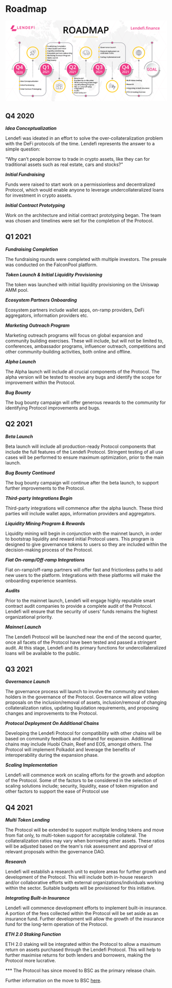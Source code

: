 # Roadmap

![](.gitbook/assets/roadmap-01-1-.jpg)

## **Q4 2020**

_**Idea Conceptualization**_

Lendefi was ideated in an effort to solve the over-collateralization problem with the DeFi protocols of the time. Lendefi represents the answer to a simple question: 

“Why can’t people borrow to trade in crypto assets, like they can for traditional assets such as real estate, cars and stocks?”

_**Initial Fundraising**_

Funds were raised to start work on a permissionless and decentralized Protocol, which would enable anyone to leverage undercollateralized loans for investment in crypto assets.

_**Initial Contract Prototyping**_

Work on the architecture and initial contract prototyping began. The team was chosen and timelines were set for the completion of the Protocol.

## **Q1 2021** <a id="91f5"></a>

_**Fundraising Completion**_

The fundraising rounds were completed with multiple investors. The presale was conducted on the FalconPool platform.

_**Token Launch & Initial Liquidity Provisioning**_

The token was launched with initial liquidity provisioning on the Uniswap AMM pool.

_**Ecosystem Partners Onboarding**_

Ecosystem partners include wallet apps, on-ramp providers, DeFi aggregators, information providers etc.

_**Marketing Outreach Program**_

Marketing outreach programs will focus on global expansion and community building exercises. These will include, but will not be limited to, conferences, ambassador programs, influencer outreach, competitions and other community-building activities, both online and offline.

_**Alpha Launch**_

The Alpha launch will include all crucial components of the Protocol. The alpha version will be tested to resolve any bugs and identify the scope for improvement within the Protocol.

_**Bug Bounty**_

The bug bounty campaign will offer generous rewards to the community for identifying Protocol improvements and bugs.

## **Q2 2021** <a id="354f"></a>

_**Beta Launch**_

Beta launch will include all production-ready Protocol components that include the full features of the Lendefi Protocol. Stringent testing of all use cases will be performed to ensure maximum optimization, prior to the main launch.

_**Bug Bounty Continued**_

The bug bounty campaign will continue after the beta launch, to support further improvements to the Protocol.

_**Third-party Integrations Begin**_

Third-party integrations will commence after the alpha launch. These third parties will include wallet apps, information providers and aggregators.

_**Liquidity Mining Program & Rewards**_

Liquidity mining will begin in conjunction with the mainnet launch, in order to bootstrap liquidity and reward initial Protocol users. This program is designed to give governance tokens to users so they are included within the decision-making process of the Protocol.

_**Fiat On-ramp/Off-ramp Integrations**_

Fiat on-ramp/off-ramp partners will offer fast and frictionless paths to add new users to the platform. Integrations with these platforms will make the onboarding experience seamless.

_**Audits**_

Prior to the mainnet launch, Lendefi will engage highly reputable smart contract audit companies to provide a complete audit of the Protocol. Lendefi will ensure that the security of users' funds remains the highest organizational priority.

_**Mainnet Launch**_

The Lendefi Protocol will be launched near the end of the second quarter, once all facets of the Protocol have been tested and passed a stringent audit. At this stage, Lendefi and its primary functions for undercollateralized loans will be available to the public.

## **Q3 2021** <a id="3594"></a>

_**Governance Launch**_

The governance process will launch to involve the community and token holders in the governance of the Protocol. Governance will allow voting proposals on the inclusion/removal of assets, inclusion/removal of changing collateralization ratios, updating liquidation requirements, and proposing changes and improvements to the Protocol.

_**Protocol Deployment On Additional Chains**_

Developing the Lendefi Protocol for compatibility with other chains will be based on community feedback and demand for expansion. Additional chains may include Huobi Chain, Reef and EOS, amongst others. The Protocol will implement Polkadot and leverage the benefits of interoperability during the expansion phase.

_**Scaling Implementation**_

Lendefi will commence work on scaling efforts for the growth and adoption of the Protocol. Some of the factors to be considered in the selection of scaling solutions include; security, liquidity, ease of token migration and other factors to support the ease of Protocol use

## **Q4 2021** <a id="7a4b"></a>

_**Multi Token Lending**_

The Protocol will be extended to support multiple lending tokens and move from fiat only, to multi-token support for acceptable collateral. The collateralization ratios may vary when borrowing other assets. These ratios will be adjusted based on the team's risk assessment and approval of relevant proposals within the governance DAO.

_**Research**_

Lendefi will establish a research unit to explore areas for further growth and development of the Protocol. This will include both in-house research and/or collaborative efforts with external organizations/individuals working within the sector. Suitable budgets will be provisioned for this initiative.

_**Integrating Built-in Insurance**_

Lendefi will commence development efforts to implement built-in insurance. A portion of the fees collected within the Protocol will be set aside as an insurance fund. Further development will allow the growth of the insurance fund for the long-term operation of the Protocol.

_**ETH 2.0 Staking Function**_

ETH 2.0 staking will be integrated within the Protocol to allow a maximum return on assets purchased through the Lendefi Protocol. This will help to further maximise returns for both lenders and borrowers, making the Protocol more lucrative.  
  
\*\*\* The Protocol has since moved to BSC as the primary release chain.  
  
Further information on the move to BSC [here](https://lendefi.medium.com/lendefi-community-announcement-31-march-2021-9d274609af4c).

